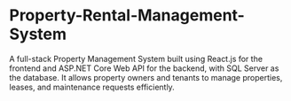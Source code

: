 # Property-Rental-Management-System
A full-stack Property Management System built using React.js for the frontend and ASP.NET Core Web API for the backend, with SQL Server as the database. It allows property owners and tenants to manage properties, leases, and maintenance requests efficiently.
